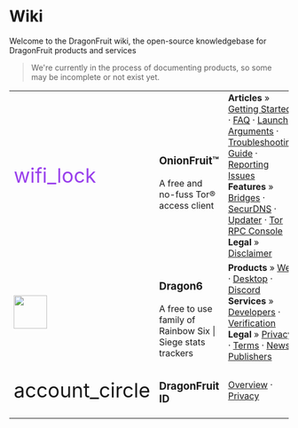 # Wiki
Welcome to the DragonFruit wiki, the open-source knowledgebase for DragonFruit products and services

> We're currently in the process of documenting products, so some may be incomplete or not exist yet.

<table class="table contents-table">
    <tbody>
    <tr>
        <td>
            <span class="material-icons unselectable" style="font-size: 36px; color: #9940ec">wifi_lock</span>
        </td>
        <td>
            <h3>OnionFruit™</h3>
            A free and no-fuss Tor® access client
        </td>
        <td>
            <strong>Articles</strong> » <a href="onionfruit/getting-started">Getting Started</a> · <a href="onionfruit/faq">FAQ</a> · <a href="onionfruit/launch-args">Launch Arguments</a> · <a href="onionfruit/troubleshooting">Troubleshooting Guide</a> · <a href="onionfruit/reporting-issues">Reporting Issues</a>
            <br> 
            <strong>Features</strong> » <a href="onionfruit/components/bridges">Bridges</a> · <a href="onionfruit/components/securdns">SecurDNS</a> · <a href="onionfruit/components/updater">Updater</a> · <a href="onionfruit/components/tor-control">Tor RPC Console</a>    
            <br>
            <strong>Legal</strong> » <a href="onionfruit/legal/disclaimer">Disclaimer</a>
        </td>
        </tr>
        <tr>
        <td>
            <img src="/logos/dragon6-raw.svg" height="60">
        </td>
        <td>
            <h3>Dragon6</h3>
            A free to use family of Rainbow Six | Siege stats trackers
        </td>
        <td>
            <strong>Products</strong> » <a href="dragon6/web">Web</a> · <a href="dragon6/desktop">Desktop</a> · <a href="dragon6/discord">Discord</a> 
            <br> 
            <strong>Services</strong> » <a href="dragon6/developers">Developers</a> · <a href="dragon6/verification">Verification</a>
            <br>
            <strong>Legal</strong> » <a href="dragon6/legal/privacy">Privacy</a> · <a href="dragon6/legal/terms">Terms</a> · <a href="dragon6/legal/news-publishers">News Publishers</a>
        </td>
        </tr>
        <tr>
        <td>
            <span class="material-icons unselectable" style="font-size: 36px">account_circle</span>
        </td>
        <td>
            <h3>DragonFruit ID</h3>
        </td>
        <td><a href="hina">Overview</a> · <a href="hina/legal/privacy">Privacy</a></td>
        </tr>
    </tbody>
</table>
